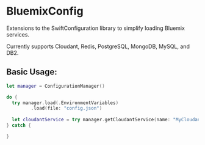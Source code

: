 # BluemixConfig

Extensions to the SwiftConfiguration library to simplify loading Bluemix services.

Currently supports Cloudant, Redis, PostgreSQL, MongoDB, MySQL, and DB2.

## Basic Usage:

```swift
let manager = ConfigurationManager()

do {
  try manager.load(.EnvironmentVariables)
         .load(file: "config.json")
  
  let cloudantService = try manager.getCloudantService(name: "MyCloudantDB")
} catch {

}
```

